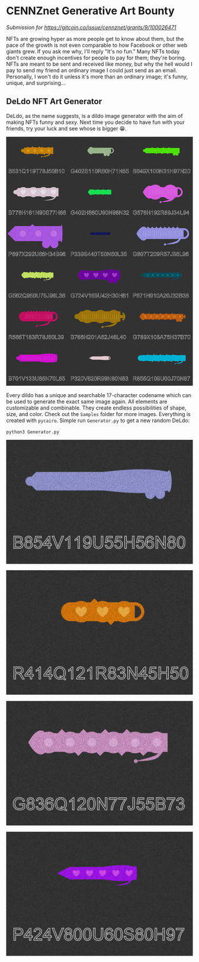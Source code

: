 # CENNZnet Generative Art Bounty

_Submission for https://gitcoin.co/issue/cennznet/grants/9/100026471_

NFTs are growing hyper as more people get to know about them, but the pace of 
the growth is not even comparable to how Facebook or other web giants grew. 
If you ask me why, I'll reply "It's no fun." Many NFTs today don't create 
enough incentives for people to pay for them; they're boring. NFTs are meant
to be sent and received like money, but why the hell would I pay to send my
friend an ordinary image I could just send as an email. Personally, I won't
do it unless it's more than an ordinary image; it's funny, unique, and 
surprising...

## DeLdo NFT Art Generator

DeLdo, as the name suggests, is a dildo image generator with the aim of 
making NFTs funny and sexy. Next time you decide to have fun with your 
friends, try your luck and see whose is bigger :grin:.

![collage](collage.jpg)

Every dildo has a unique and searchable 17-character codename which can be
used to generate the exact same image again. All elements are customizable 
and combinable. They create endless possibilities of shape, size, and color. 
Check out the `Samples` folder for more images. Everything is created with
`pycairo`. Simple run `Generator.py` to get a new random DeLdo:

```
python3 Generator.py
```

![sample](Samples/B854V119U55H56N80.png)

![sample](Samples/R414Q121R83N45H50.png)

![sample](Samples/G836Q120N77J55B73.png)

![sample](Samples/P424V800U60S80H97.png)
